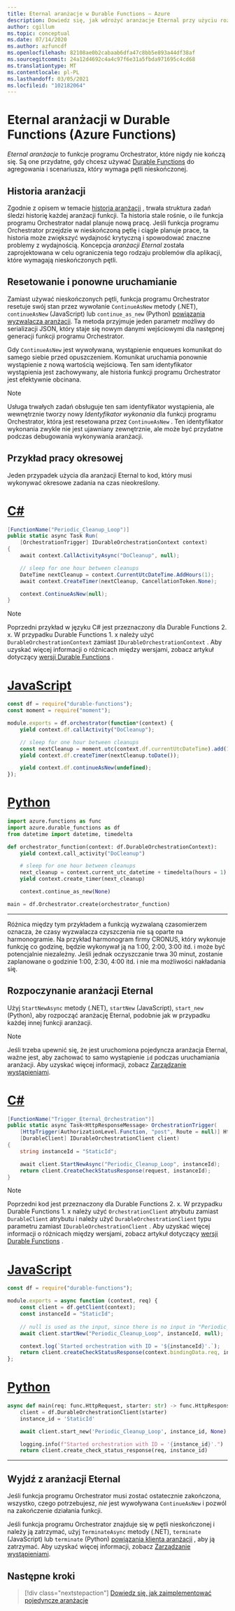 ```yaml
---
title: Eternal aranżacje w Durable Functions — Azure
description: Dowiedz się, jak wdrożyć aranżacje Eternal przy użyciu rozszerzenia Durable Functions Azure Functions.
author: cgillum
ms.topic: conceptual
ms.date: 07/14/2020
ms.author: azfuncdf
ms.openlocfilehash: 82108ae0b2cabaab6dfa47c8bb5e893a44df38af
ms.sourcegitcommit: 24a12d4692c4a4c97f6e31a5fbda971695c4cd68
ms.translationtype: MT
ms.contentlocale: pl-PL
ms.lasthandoff: 03/05/2021
ms.locfileid: "102182064"
---
```

# <a name="eternal-orchestrations-in-durable-functions-azure-functions"></a>Eternal aranżacji w Durable Functions (Azure Functions)

*Eternal aranżacje* to funkcje programu Orchestrator, które nigdy nie kończą się. Są one przydatne, gdy chcesz używać [Durable Functions](durable-functions-overview.md) do agregowania i scenariusza, który wymaga pętli nieskończonej.

## <a name="orchestration-history"></a>Historia aranżacji

Zgodnie z opisem w temacie [historia aranżacji](durable-functions-orchestrations.md#orchestration-history) , trwała struktura zadań śledzi historię każdej aranżacji funkcji. Ta historia stale rośnie, o ile funkcja programu Orchestrator nadal planuje nową pracę. Jeśli funkcja programu Orchestrator przejdzie w nieskończoną pętlę i ciągle planuje prace, ta historia może zwiększyć wydajność krytyczną i spowodować znaczne problemy z wydajnością. Koncepcja *aranżacji Eternal* została zaprojektowana w celu ograniczenia tego rodzaju problemów dla aplikacji, które wymagają nieskończonych pętli.

## <a name="resetting-and-restarting"></a>Resetowanie i ponowne uruchamianie

Zamiast używać nieskończonych pętli, funkcja programu Orchestrator resetuje swój stan przez wywołanie `ContinueAsNew` metody (.NET), `continueAsNew` (JavaScript) lub `continue_as_new` (Python) [powiązania wyzwalacza aranżacji](durable-functions-bindings.md#orchestration-trigger). Ta metoda przyjmuje jeden parametr możliwy do serializacji JSON, który staje się nowym danymi wejściowymi dla następnej generacji funkcji programu Orchestrator.

Gdy `ContinueAsNew` jest wywoływana, wystąpienie enqueues komunikat do samego siebie przed opuszczeniem. Komunikat uruchamia ponownie wystąpienie z nową wartością wejściową. Ten sam identyfikator wystąpienia jest zachowywany, ale historia funkcji programu Orchestrator jest efektywnie obcinana.

> [!NOTE]
> Usługa trwałych zadań obsługuje ten sam identyfikator wystąpienia, ale wewnętrznie tworzy nowy *Identyfikator wykonania* dla funkcji programu Orchestrator, która jest resetowana przez `ContinueAsNew` . Ten identyfikator wykonania zwykle nie jest ujawniany zewnętrznie, ale może być przydatne podczas debugowania wykonywania aranżacji.

## <a name="periodic-work-example"></a>Przykład pracy okresowej

Jeden przypadek użycia dla aranżacji Eternal to kod, który musi wykonywać okresowe zadania na czas nieokreślony.

# <a name="c"></a>[C#](#tab/csharp)

```csharp
[FunctionName("Periodic_Cleanup_Loop")]
public static async Task Run(
    [OrchestrationTrigger] IDurableOrchestrationContext context)
{
    await context.CallActivityAsync("DoCleanup", null);

    // sleep for one hour between cleanups
    DateTime nextCleanup = context.CurrentUtcDateTime.AddHours(1);
    await context.CreateTimer(nextCleanup, CancellationToken.None);

    context.ContinueAsNew(null);
}
```

> [!NOTE]
> Poprzedni przykład w języku C# jest przeznaczony dla Durable Functions 2. x. W przypadku Durable Functions 1. x należy użyć `DurableOrchestrationContext` zamiast `IDurableOrchestrationContext` . Aby uzyskać więcej informacji o różnicach między wersjami, zobacz artykuł dotyczący [wersji Durable Functions](durable-functions-versions.md) .

# <a name="javascript"></a>[JavaScript](#tab/javascript)

```javascript
const df = require("durable-functions");
const moment = require("moment");

module.exports = df.orchestrator(function*(context) {
    yield context.df.callActivity("DoCleanup");

    // sleep for one hour between cleanups
    const nextCleanup = moment.utc(context.df.currentUtcDateTime).add(1, "h");
    yield context.df.createTimer(nextCleanup.toDate());

    yield context.df.continueAsNew(undefined);
});
```

# <a name="python"></a>[Python](#tab/python)

```python
import azure.functions as func
import azure.durable_functions as df
from datetime import datetime, timedelta

def orchestrator_function(context: df.DurableOrchestrationContext):
    yield context.call_activity("DoCleanup")

    # sleep for one hour between cleanups
    next_cleanup = context.current_utc_datetime + timedelta(hours = 1)
    yield context.create_timer(next_cleanup)

    context.continue_as_new(None)

main = df.Orchestrator.create(orchestrator_function)
```

---

Różnica między tym przykładem a funkcją wyzwalaną czasomierzem oznacza, że czasy wyzwalacza czyszczenia nie są oparte na harmonogramie. Na przykład harmonogram firmy CRONUS, który wykonuje funkcję co godzinę, będzie wykonywał ją na 1:00, 2:00, 3:00 itd. i może być potencjalnie niezależny. Jeśli jednak oczyszczanie trwa 30 minut, zostanie zaplanowane o godzinie 1:00, 2:30, 4:00 itd. i nie ma możliwości nakładania się.

## <a name="starting-an-eternal-orchestration"></a>Rozpoczynanie aranżacji Eternal

Użyj `StartNewAsync` metody (.NET), `startNew` (JavaScript), `start_new` (Python), aby rozpocząć aranżację Eternal, podobnie jak w przypadku każdej innej funkcji aranżacji.  

> [!NOTE]
> Jeśli trzeba upewnić się, że jest uruchomiona pojedyncza aranżacja Eternal, ważne jest, aby zachować to samo wystąpienie `id` podczas uruchamiania aranżacji. Aby uzyskać więcej informacji, zobacz [Zarządzanie wystąpieniami](durable-functions-instance-management.md).

# <a name="c"></a>[C#](#tab/csharp)

```csharp
[FunctionName("Trigger_Eternal_Orchestration")]
public static async Task<HttpResponseMessage> OrchestrationTrigger(
    [HttpTrigger(AuthorizationLevel.Function, "post", Route = null)] HttpRequestMessage request,
    [DurableClient] IDurableOrchestrationClient client)
{
    string instanceId = "StaticId";

    await client.StartNewAsync("Periodic_Cleanup_Loop", instanceId); 
    return client.CreateCheckStatusResponse(request, instanceId);
}
```

> [!NOTE]
> Poprzedni kod jest przeznaczony dla Durable Functions 2. x. W przypadku Durable Functions 1. x należy użyć `OrchestrationClient` atrybutu zamiast `DurableClient` atrybutu i należy użyć `DurableOrchestrationClient` typu parametru zamiast `IDurableOrchestrationClient` . Aby uzyskać więcej informacji o różnicach między wersjami, zobacz artykuł dotyczący [wersji Durable Functions](durable-functions-versions.md) .

# <a name="javascript"></a>[JavaScript](#tab/javascript)

```javascript
const df = require("durable-functions");

module.exports = async function (context, req) {
    const client = df.getClient(context);
    const instanceId = "StaticId";
    
    // null is used as the input, since there is no input in "Periodic_Cleanup_Loop".
    await client.startNew("Periodic_Cleanup_Loop", instanceId, null);

    context.log(`Started orchestration with ID = '${instanceId}'.`);
    return client.createCheckStatusResponse(context.bindingData.req, instanceId);
};
```
# <a name="python"></a>[Python](#tab/python)

```python
async def main(req: func.HttpRequest, starter: str) -> func.HttpResponse:
    client = df.DurableOrchestrationClient(starter)
    instance_id = 'StaticId'

    await client.start_new('Periodic_Cleanup_Loop', instance_id, None)

    logging.info(f"Started orchestration with ID = '{instance_id}'.")
    return client.create_check_status_response(req, instance_id)

```

---

## <a name="exit-from-an-eternal-orchestration"></a>Wyjdź z aranżacji Eternal

Jeśli funkcja programu Orchestrator musi zostać ostatecznie zakończona, wszystko, czego potrzebujesz, *nie* jest wywoływana `ContinueAsNew` i pozwól na zakończenie działania funkcji.

Jeśli funkcja programu Orchestrator znajduje się w pętli nieskończonej i należy ją zatrzymać, użyj `TerminateAsync` metody (.NET), `terminate` (JavaScript) lub `terminate` (Python) [powiązania klienta aranżacji](durable-functions-bindings.md#orchestration-client) , aby ją zatrzymać. Aby uzyskać więcej informacji, zobacz [Zarządzanie wystąpieniami](durable-functions-instance-management.md).

## <a name="next-steps"></a>Następne kroki

> [!div class="nextstepaction"]
> [Dowiedz się, jak zaimplementować pojedyncze aranżacje](durable-functions-singletons.md)

